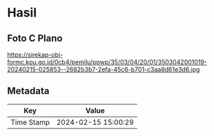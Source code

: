 # Hasil

## Foto C Plano

https://sirekap-obj-formc.kpu.go.id/0cb4/pemilu/ppwp/35/03/04/20/01/3503042001019-20240215-025853--2682b3b7-2efa-45c6-b701-c3aa8d61e3d6.jpg


## Metadata

| Key        | Value               |
| ---------- | ------------------- |
| Time Stamp | 2024-02-15 15:00:29 |



